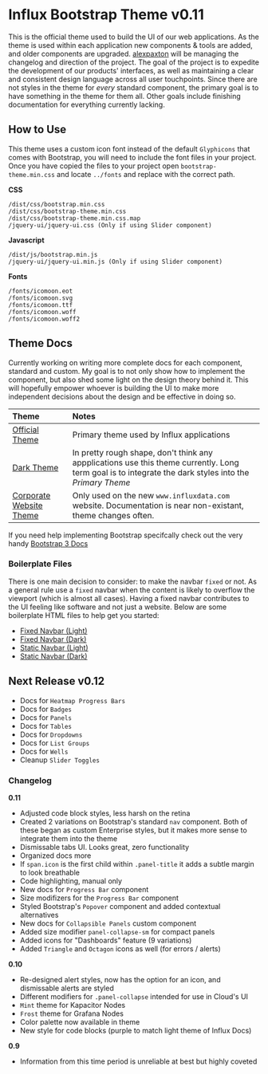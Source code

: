 # Influx Bootstrap Theme v0.11

This is the official theme used to build the UI of our web applications. As the theme is used within each application new components & tools are added, and older components are upgraded. [alexpaxton](https://github.com/alexpaxton) will be managing the changelog and direction of the project.
The goal of the project is to expedite the development of our products' interfaces, as well as maintaining a clear and consistent design language across all user touchpoints. Since there are not styles in the theme for *every* standard component, the primary goal is to have something in the theme for them all. Other goals include finishing documentation for everything currently lacking.


## How to Use

This theme uses a custom icon font instead of the default `Glyphicons` that comes with Bootstrap, you will need to include the font files in your project. Once you have copied the files to your project open `bootstrap-theme.min.css` and locate `../fonts` and replace with the correct path.

**CSS**
```
/dist/css/bootstrap.min.css
/dist/css/bootstrap-theme.min.css
/dist/css/bootstrap-theme.min.css.map
/jquery-ui/jquery-ui.css (Only if using Slider component)
````
**Javascript**
```
/dist/js/bootstrap.min.js
/jquery-ui/jquery-ui.min.js (Only if using Slider component)
```
**Fonts**
```
/fonts/icomoon.eot
/fonts/icomoon.svg
/fonts/icomoon.ttf
/fonts/icomoon.woff
/fonts/icomoon.woff2
```

## Theme Docs

Currently working on writing more complete docs for each component, standard and custom. My goal is to not only show how to implement the component, but also shed some light on the design theory behind it. This will hopefully empower whoever is building the UI to make more independent decisions about the design and be effective in doing so.

| Theme | Notes |
|:--- |:--- |
[Official Theme](http://influxdata.github.io/design.influxdata.com/bootstrap-theme/index.html) | Primary theme used by Influx applications |
[Dark Theme](http://influxdata.github.io/design.influxdata.com/bootstrap-theme/dark-theme.html) | In pretty rough shape, don't think any appplications use this theme currently. Long term goal is to integrate the dark styles into the *Primary Theme* |
[Corporate Website Theme](http://influxdata.github.io/design.influxdata.com/bootstrap-theme/web-theme.html) | Only used on the new `www.influxdata.com` website. Documentation is near non-existant, theme changes often. |

If you need help implementing Bootstrap specifcally check out the very handy [Bootstrap 3 Docs](http://getbootstrap.com/getting-started/)

### Boilerplate Files

There is one main decision to consider: to make the navbar `fixed` or not. As a general rule use a `fixed` navbar when the content is likely to overflow the viewport (which is almost all cases). Having a fixed navbar contributes to the UI feeling like software and not just a website. Below are some boilerplate HTML files to help get you started:

- [Fixed Navbar (Light)](/boilerplate/fixed-nav-light/index.html)
- [Fixed Navbar (Dark)](/boilerplate/fixed-nav-dark/index.html)
- [Static Navbar (Light)](/boilerplate/static-nav-light/index.html)
- [Static Navbar (Dark)](/boilerplate/static-nav-light/index.html)

## Next Release v0.12
- Docs for `Heatmap Progress Bars`
- Docs for `Badges`
- Docs for `Panels`
- Docs for `Tables`
- Docs for `Dropdowns`
- Docs for `List Groups`
- Docs for `Wells`
- Cleanup `Slider Toggles`

### Changelog

**0.11**
- Adjusted code block styles, less harsh on the retina
- Created 2 variations on Bootstrap's standard `nav` component. Both of these began as custom Enterprise styles, but it makes more sense to integrate them into the theme
- Dismissable tabs UI. Looks great, zero functionality
- Organized docs more
- If `span.icon` is the first child within `.panel-title` it adds a subtle margin to look breathable
- Code highlighting, manual only
- New docs for `Progress Bar` component
- Size modifizers for the `Progress Bar` component
- Styled Bootstrap's `Popover` component and added contextual alternatives
- New docs for `Collapsible Panels` custom component
- Added size modifier `panel-collapse-sm` for compact panels
- Added icons for "Dashboards" feature (9 variations)
- Added `Triangle` and `Octagon` icons as well (for errors / alerts)

**0.10**
- Re-designed alert styles, now has the option for an icon, and dismissable alerts are styled
- Different modifiers for `.panel-collapse` intended for use in Cloud's UI
 - `Mint` theme for Kapacitor Nodes
 - `Frost` theme for Grafana Nodes
- Color palette now available in theme
- New style for code blocks (purple to match light theme of Influx Docs)

**0.9**
- Information from this time period is unreliable at best but highly coveted
